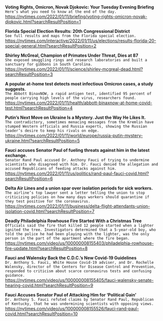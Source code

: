 **Voting Rights, Omicron, Novak Djokovic: Your Tuesday Evening Briefing**\
`Here’s what you need to know at the end of the day.`\
https://nytimes.com/2022/01/11/briefing/voting-rights-omicron-novak-djokovic.html?searchResultPosition=1

**Florida Special Election Results: 20th Congressional District**\
`See full results and maps from the Florida special election.`\
https://nytimes.com/interactive/2022/01/11/us/elections/results-florida-20-special-general.html?searchResultPosition=2

**Shirley McGreal, Champion of Primates Under Threat, Dies at 87**\
`She exposed smuggling rings and research laboratories and built a sanctuary for gibbons in South Carolina.`\
https://nytimes.com/2022/01/11/science/shirley-mcgreal-dead.html?searchResultPosition=3

**A popular at-home test detects most infectious Omicron cases, a study suggests.**\
`The Abbott BinaxNOW, a rapid antigen test, identified 95 percent of people carrying high levels of the virus, researchers found.`\
https://nytimes.com/2022/01/11/health/abbott-binaxnow-at-home-covid-test.html?searchResultPosition=4

**Putin’s Next Move on Ukraine Is a Mystery. Just the Way He Likes It.**\
`The contradictory, sometimes menacing messages from the Kremlin have stumped Western officials and Russia experts, showing the Russian leader’s desire to keep his rivals on edge.`\
https://nytimes.com/2022/01/11/world/europe/russia-putin-mystery-ukraine.html?searchResultPosition=5

**Fauci accuses Senator Paul of fueling threats against him in the latest exchange.**\
`Senator Rand Paul accused Dr. Anthony Fauci of trying to undermine scientists who disagreed with him. Dr. Fauci denied the allegation and accused Republicans of feeding attacks against him.`\
https://nytimes.com/2022/01/11/us/politics/rand-paul-fauci-covid.html?searchResultPosition=6

**Delta Air Lines and a union spar over isolation periods for sick workers.**\
`The airline’s top lawyer sent a letter telling the union to stop criticizing policies on how many days workers should quarantine if they test positive for the coronavirus.`\
https://nytimes.com/2022/01/11/business/delta-flight-attendants-union-isolation-covid.html?searchResultPosition=7

**Deadly Philadelphia Rowhouse Fire Started With a Christmas Tree**\
`Officials said the fire that killed 12 people started when a lighter ignited the tree. Investigators determined that a 5-year-old boy, who told the police he had been playing with the lighter, was the only person in the part of the apartment where the fire began.`\
https://nytimes.com/video/us/100000008155403/philadelphia-rowhouse-fire-update.html?searchResultPosition=8

**Fauci and Walensky Back the C.D.C.’s New Covid-19 Guidelines**\
`Dr. Anthony S. Fauci, White House Covid-19 adviser, and Dr. Rochelle Walensky, director of the Centers for Disease Control and Prevention, responded to criticism about scarce coronavirus tests and confusing guidance.`\
https://nytimes.com/video/us/100000008155405/fauci-walensky-senate-hearing-covid.html?searchResultPosition=9

**Fauci Accuses Senator Paul of Attacking Him for ‘Political Gain’**\
`Dr. Anthony S. Fauci refuted claims by Senator Rand Paul, Republican of Kentucky, that he was undermining scientists with opposing views.`\
https://nytimes.com/video/us/100000008155526/fauci-rand-paul-covid.html?searchResultPosition=10


